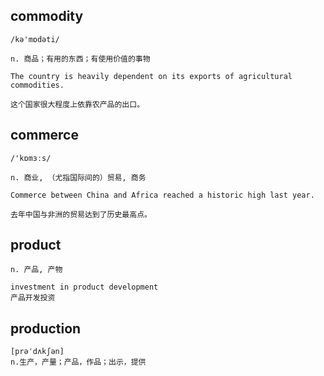 ## commodity
```
/kə'mɒdəti/

n. 商品；有用的东西；有使用价值的事物

The country is heavily dependent on its exports of agricultural commodities.

这个国家很大程度上依靠农产品的出口。
```


## commerce
```
/'kɒmɜːs/

n. 商业, （尤指国际间的）贸易, 商务

Commerce between China and Africa reached a historic high last year.

去年中国与非洲的贸易达到了历史最高点。
```

## product
```
n. 产品, 产物

investment in product development
产品开发投资
```

## production
```
[prəˈdʌkʃən]
n.生产，产量；产品，作品；出示，提供
```